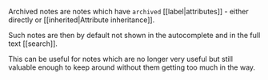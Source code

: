 Archived notes are notes which have `archived` [[label|attributes]] - either directly or [[inherited|Attribute inheritance]].

Such notes are then by default not shown in the autocomplete and in the full text [[search]].

This can be useful for notes which are no longer very useful but still valuable enough to keep around without them getting too much in the way.